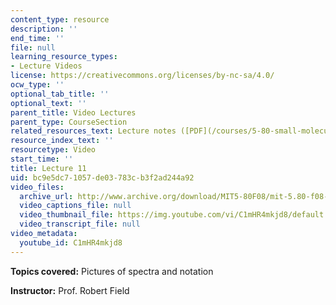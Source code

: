 ```yaml
---
content_type: resource
description: ''
end_time: ''
file: null
learning_resource_types:
- Lecture Videos
license: https://creativecommons.org/licenses/by-nc-sa/4.0/
ocw_type: ''
optional_tab_title: ''
optional_text: ''
parent_title: Video Lectures
parent_type: CourseSection
related_resources_text: Lecture notes ([PDF](/courses/5-80-small-molecule-spectroscopy-and-dynamics-fall-2008/resources/11_580ln_fa08))
resource_index_text: ''
resourcetype: Video
start_time: ''
title: Lecture 11
uid: bc9e5dc7-1057-de03-783c-b3f2ad244a92
video_files:
  archive_url: http://www.archive.org/download/MIT5-80F08/mit-5.80-f08-lec11_300k.mp4
  video_captions_file: null
  video_thumbnail_file: https://img.youtube.com/vi/C1mHR4mkjd8/default.jpg
  video_transcript_file: null
video_metadata:
  youtube_id: C1mHR4mkjd8
---
```


**Topics covered:** Pictures of spectra and notation

**Instructor:** Prof. Robert Field

